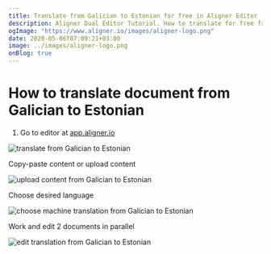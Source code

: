 ```yaml
---
title: Translate from Galician to Estonian for free in Aligner Editor
description: Aligner Dual Editor Tutorial. How to translate for free from Galician to Estonian. Aligner is multilingual document management platform. 
ogImage: "https://www.aligner.io/images/aligner-logo.png"
date: 2020-05-06T07:09:21+03:00
image: ../images/aligner-logo.png
onBlog: true
---
```


# How to translate document from Galician to Estonian

1. Go to editor at [app.aligner.io](https://app.aligner.io "Aligner App web page")

![translate from Galician to Estonian](../aligner-blank-editor.png "translate from Galician to Estonian")

Copy-paste content or upload content

![upload content from Galician to Estonian](../aligner-uploaded-document.png "upload content from Galician to Estonian")

Choose desired language

![choose machine translation from Galician to Estonian](../aligner-language-dropdown.png "choose machine translation from Galician to Estonian")

Work and edit 2 documents in parallel

![edit translation from Galician to Estonian](../aligner-double-sitded-editor.png "edit translation from Galician to Estonian")

